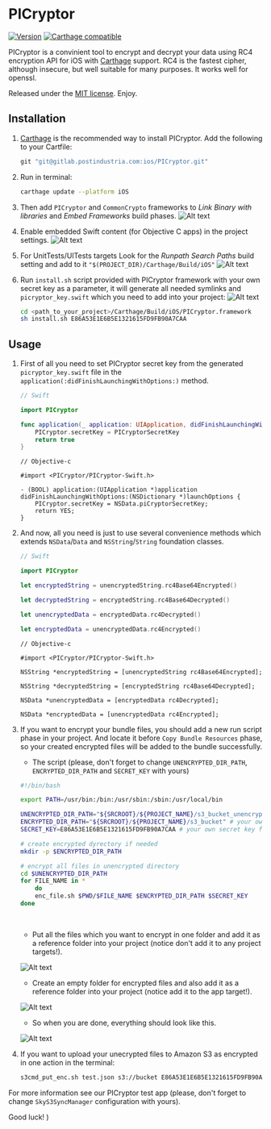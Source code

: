 # PICryptor

[![Version](https://img.shields.io/github/tag/KovtunOleg/PICryptor.svg)](https://github.com/KovtunOleg/PICryptor/tags)
[![Carthage compatible](https://img.shields.io/badge/Carthage-compatible-4BC51D.svg?style=flat)](https://github.com/Carthage/Carthage)

PICryptor is a convinient tool to encrypt and decrypt your data using RC4 encryption API for iOS with [Carthage](https://github.com/carthage/carthage) support. RC4 is the fastest cipher, although insecure, but well suitable for many purposes. It works well for openssl.

Released under the [MIT license](LICENSE). Enjoy.


## Installation

1.  [Carthage](https://github.com/carthage/carthage) is the recommended way to install PICryptor. Add the following to your Cartfile:

	``` ruby
	git "git@gitlab.postindustria.com:ios/PICryptor.git"
	```

2.  Run in terminal:
	``` bash
	carthage update --platform iOS
	```

3. Then add `PICryptor` and `CommonCrypto` frameworks to *Link Binary with libraries* and *Embed Frameworks* build phases.
![Alt text](https://monosnap.com/file/nGhqirq3NAgt8rr6KghJ4Ye8UQ3ZMY.png)

4. Enable embedded Swift content (for Objective C apps) in the project settings.
![Alt text](https://monosnap.com/file/Rmyn6j1mxcrrI2QgVDCOqyWeZShftQ.png)

5. For UnitTests/UITests targets Look for the *Runpath Search Paths* build setting and add to it `"$(PROJECT_DIR)/Carthage/Build/iOS"`
![Alt text](https://monosnap.com/file/3JI8lY8Bj6xjiIRHiTCUtY71Z3csi4.png)

6. Run `install.sh` script provided with PICryptor framework with your own secret key as a parameter, it will generate all needed symlinks and `picryptor_key.swift` which you need to add into your project:
![Alt text](https://monosnap.com/file/3tuWaXoHxt5ZQA8lYbNeANTZa9Djaw.png)
	``` bash
	cd <path_to_your_project>/Carthage/Build/iOS/PICryptor.framework
	sh install.sh E86A53E1E6B5E1321615FD9FB90A7CAA
	```

## Usage
1.  First of all you need to set PICryptor secret key from the generated `picryptor_key.swift` file in the `application(:didFinishLaunchingWithOptions:)` method.

    ``` swift
    // Swift
    
    import PICryptor
    
    func application(_ application: UIApplication, didFinishLaunchingWithOptions launchOptions: [UIApplicationLaunchOptionsKey: Any]?) -> Bool {
        PICryptor.secretKey = PICryptorSecretKey
        return true
    }
    ```

    ``` objc
    // Objective-c
    
    #import <PICryptor/PICryptor-Swift.h>
    
    - (BOOL) application:(UIApplication *)application didFinishLaunchingWithOptions:(NSDictionary *)launchOptions {
        PICryptor.secretKey = NSData.piCryptorSecretKey;
        return YES;
    }
    ```

2.  And now, all you need is just to use several convenience methods which extends `NSData`/`Data` and `NSString`/`String` foundation classes.

    ``` swift
    // Swift
    
    import PICryptor
    
    let encryptedString = unencryptedString.rc4Base64Encrypted()
    
    let decryptedString = encryptedString.rc4Base64Decrypted()

    let unencryptedData = encryptedData.rc4Decrypted()

    let encryptedData = unencryptedData.rc4Encrypted()
    ```
    
    ``` objc
    // Objective-c
    
    #import <PICryptor/PICryptor-Swift.h>
    
    NSString *encryptedString = [unencryptedString rc4Base64Encrypted];
    
    NSString *decryptedString = [encryptedString rc4Base64Decrypted];

    NSData *unencryptedData = [encryptedData rc4Decrypted];

    NSData *encryptedData = [unencryptedData rc4Encrypted];
    ```

3. If you want to encrypt your bundle files, you should add a new run script phase in your project. And locate it before `Copy Bundle Resources` phase, so your created encrypted files will be added to the bundle successfully.
    * The script (please, don't forget to change `UNENCRYPTED_DIR_PATH`, `ENCRYPTED_DIR_PATH` and `SECRET_KEY` with yours)

    ``` bash
	#!/bin/bash
	
	export PATH=/usr/bin:/bin:/usr/sbin:/sbin:/usr/local/bin
	
	UNENCRYPTED_DIR_PATH="${SRCROOT}/${PROJECT_NAME}/s3_bucket_unencrypted" # your own path to unencrypted folder
	ENCRYPTED_DIR_PATH="${SRCROOT}/${PROJECT_NAME}/s3_bucket" # your own path to encrypted folder
	SECRET_KEY=E86A53E1E6B5E1321615FD9FB90A7CAA # your own secret key for openssl (can be found in picryptor_key.swift file)
	
	# create encrypted dyrectory if needed
	mkdir -p $ENCRYPTED_DIR_PATH
	
	# encrypt all files in unencrypted directory
	cd $UNENCRYPTED_DIR_PATH
	for FILE_NAME in *
		do
		enc_file.sh $PWD/$FILE_NAME $ENCRYPTED_DIR_PATH $SECRET_KEY
	done
	
	```
    &#8291;
    * Put all the files which you want to encrypt in one folder and add it as a reference folder into your project (notice don't add it to any project targets!).

    ![Alt text](https://monosnap.com/file/RDftKTsOvlDcElTLsapm5F4IchzvEU.png)
    * Create an empty folder for encrypted files and also add it as a reference folder into your project (notice add it to the app target!).

    ![Alt text](https://monosnap.com/file/4JarRmRgeK47dKaGs5OsNm7ahTwOjm.png)
    * So when you are done, everything should look like this.

    ![Alt text](https://monosnap.com/file/Ovi5MPI94YJAdV216m9O3EqNfqjbDe.png)

4. If you want to upload your unecrypted files to Amazon S3 as encrypted in one action in the terminal: 

    ``` bash
    s3cmd_put_enc.sh test.json s3://bucket E86A53E1E6B5E1321615FD9FB90A7CAA
    ```

For more information see our PICryptor test app (please, don't forget to change `SkyS3SyncManager` configuration with yours).

Good luck! )
